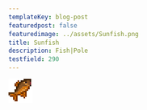 ```yaml
---
templateKey: blog-post
featuredpost: false
featuredimage: ../assets/Sunfish.png
title: Sunfish
description: Fish|Pole
testfield: 290
---
```

![Sunfish](../assets/Sunfish.png)